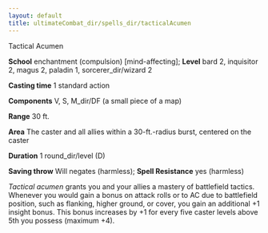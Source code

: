```yaml
---
layout: default
title: ultimateCombat_dir/spells_dir/tacticalAcumen
---
```

Tactical Acumen

**School** enchantment (compulsion) [mind-affecting]; **Level** bard 2, inquisitor 2, magus 2, paladin 1, sorcerer_dir/wizard 2

**Casting time** 1 standard action

**Components** V, S, M_dir/DF (a small piece of a map)

**Range** 30 ft.

**Area** The caster and all allies within a 30-ft.-radius burst, centered on the caster

**Duration** 1 round_dir/level (D)

**Saving throw** Will negates (harmless); **Spell Resistance** yes (harmless)

_Tactical acumen_ grants you and your allies a mastery of battlefield tactics. Whenever you would gain a bonus on attack rolls or to AC due to battlefield position, such as flanking, higher ground, or cover, you gain an additional +1 insight bonus. This bonus increases by +1 for every five caster levels above 5th you possess (maximum +4).

